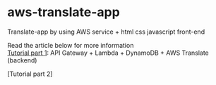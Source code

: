 # aws-translate-app
Translate-app by using AWS service + html css javascript front-end

Read the article below for more information  
[Tutorial part 1](dev.classmethod.jp/articles/api-gateway-hands-on-training-th): API Gateway + Lambda + DynamoDB + AWS Translate (backend)

[Tutorial part 2]
